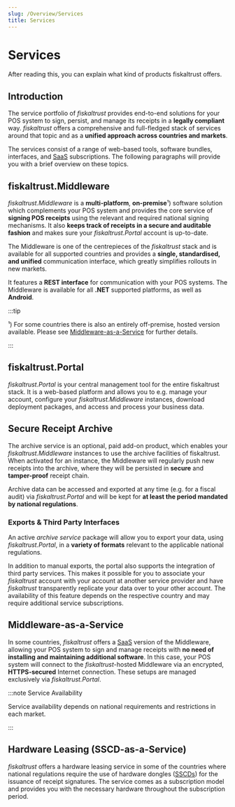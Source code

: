 ```yaml
---
slug: /Overview/Services
title: Services
---
```

# Services

After reading this, you can explain what kind of products fiskaltrust offers.



## Introduction

The service portfolio of *fiskaltrust* provides end-to-end solutions for your POS system to sign, persist, and manage its receipts in a **legally compliant** way. *fiskaltrust* offers a comprehensive and full-fledged stack of services around that topic and as a **unified approach across countries and markets**.

The services consist of a range of web-based tools, software bundles, interfaces, and [SaaS](https://en.wikipedia.org/wiki/Software_as_a_service) subscriptions. The following paragraphs will provide you with a brief overview on these topics.



## fiskaltrust.Middleware

*fiskaltrust.Middleware* is a **multi-platform**, **on-premise**¹) software solution which complements your POS system and provides the core service of **signing POS receipts** using the relevant and required national signing mechanisms. It also **keeps track of receipts in a secure and auditable fashion** and makes sure your *fiskaltrust.Portal* account is up-to-date.

The Middleware is one of the centrepieces of the *fiskaltrust* stack and is available for all supported countries and provides a **single, standardised, and unified** communication interface, which greatly simplifies rollouts in new markets.

It features a **REST interface** for communication with your POS systems. The Middleware is available for all **.NET** supported platforms, as well as **Android**.

:::tip

¹) For some countries there is also an entirely off-premise, hosted version available. Please see [Middleware-as-a-Service](#middleware-as-a-service) for further details.

:::



## fiskaltrust.Portal

*fiskaltrust.Portal* is your central management tool for the entire fiskaltrust stack. It is a web-based platform and allows you to e.g. manage your account, configure your *fiskaltrust.Middleware* instances, download deployment packages, and access and process your business data.



## Secure Receipt Archive

The archive service is an optional, paid add-on product, which enables your *fiskaltrust.Middleware* instances to use the archive facilities of fiskaltrust. When activated for an instance, the Middleware will regularly push new receipts into the archive, where they will be persisted in **secure** and **tamper-proof** receipt chain.

Archive data can be accessed and exported at any time (e.g. for a fiscal audit) via *fiskaltrust.Portal* and will be kept for **at least the period mandated by national regulations**.

### Exports & Third Party Interfaces

An active *archive service* package will allow you to export your data, using *fiskaltrust.Portal*, in a **variety of formats** relevant to the applicable national regulations.

In addition to manual exports, the portal also supports the integration of third party services. This makes it possible for you to associate your *fiskaltrust* account with your account at another service provider and have *fiskaltrust* transparently replicate your data over to your other account. The availability of this feature depends on the respective country and may require additional service subscriptions.



## Middleware-as-a-Service

In some countries, *fiskaltrust* offers a [SaaS](https://en.wikipedia.org/wiki/Software_as_a_service) version of the Middleware, allowing your POS system to sign and manage receipts with **no need of installing and maintaining additional software**. In this case, your POS system will connect to the *fiskaltrust*-hosted Middleware via an encrypted, **HTTPS-secured** Internet connection. These setups are managed exclusively via *fiskaltrust.Portal*.

:::note Service Availability

Service availability depends on national requirements and restrictions in each market.

:::



## Hardware Leasing (SSCD-as-a-Service)

*fiskaltrust* offers a hardware leasing service in some of the countries where national regulations require the use of hardware dongles ([SSCDs](https://en.wikipedia.org/wiki/Secure_signature_creation_device)) for the issuance of receipt signatures. The service comes as a subscription model and provides you with the necessary hardware throughout the subscription period.